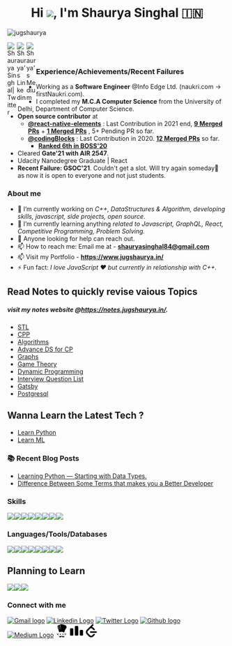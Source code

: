 
<h1 align="center">Hi <img src="https://github.com/nixin72/nixin72/blob/master/wave.gif" height="60px">, I'm Shaurya Singhal 🇮🇳</h1>

<p align="left"> <img src="https://komarev.com/ghpvc/?username=jugshaurya&label=Profile Views&color=blue&style=plastic" alt="jugshaurya" /> </p>

<a href="https://twitter.com/jugshaurya">
  <img align="left" alt="Shaurya Singhal| Twitter" width="22px" src="https://cdn.jsdelivr.net/npm/simple-icons@v3/icons/twitter.svg" />
</a>
<a href="https://www.linkedin.com/in/jugshaurya/">
  <img align="left" alt="Shaurya's Linkedin" width="22px" src="https://cdn.jsdelivr.net/npm/simple-icons@v3/icons/linkedin.svg" />
</a>
<a href="https://medium.com/@shauryasinghal84">
  <img align="left" alt="Shaurya's Medium" width="22px" src="https://cdn.jsdelivr.net/npm/simple-icons@v3/icons/medium.svg" />
</a>
<br/>
<br/>

### Experience/Achievements/Recent Failures

- Working as a **Software Engineer** @Info Edge Ltd. (naukri.com -> firstNaukri.com).
- I completed my **M.C.A Computer Science** from the University of Delhi, Department of Computer Science.
- **Open source contributor** at
  - [**@react-native-elements**](https://github.com/react-native-elements) : Last Contribution in 2021 end, [**9 Merged PRs**](https://github.com/react-native-elements/playground/commits?author=jugshaurya) + [**1 Merged PRs**](https://github.com/react-native-elements/react-native-elements/commits?author=jugshaurya) , 5+ Pending PR so far.
  - [**@codingBlocks**](https://github.com/coding-blocks) : Last Contribution in 2020. [**12 Merged PRs**](https://github.com/coding-blocks/gondor/commits?author=jugshaurya) so far.
    - [**Ranked 6th in BOSS'20**](https://boss.codingblocks.com/leaderboard/2020)
- Cleared **Gate'21 with AIR 2547**.
- Udacity Nanodegree Graduate | React 
- **Recent Failure: GSOC'21**. Couldn't get a slot. Will try again someday💎 as now it is open to everyone and not just students.

### About me

- 🔭 I’m currently working on _C++, DataStructures & Algorithm, developing skills, javascript, side projects, open source_.
- 🌱 I’m currently learning anything _related to Javascript, GraphQL, React, Competitive Programming, Problem Solving._
- 🤔 Anyone looking for help can reach out.
- 📫 How to reach me: Email me at - **shauryasinghal84@gmail.com**
- 📫 Visit my Portfolio - **https://www.jugshaurya.in/**
- ⚡ Fun fact: _I love JavaScript ❤️ but currently in relationship with C++._

## Read Notes to quickly revise vaious Topics 
##### visit my notes website @https://notes.jugshaurya.in/.
- [STL](https://notes.jugshaurya.in/docs/stl)
- [CPP](https://notes.jugshaurya.in/docs/cpp)
- [Algorithms](https://notes.jugshaurya.in/docs/algo)
- [Advance DS for CP](https://notes.jugshaurya.in/docs/advance-ds_approaches)
- [Graphs](https://notes.jugshaurya.in/docs/graphs)
- [Game Theory](https://notes.jugshaurya.in/docs/gameTheory)
- [Dynamic Programming](https://notes.jugshaurya.in/docs/dp)
- [Interview Question List](https://notes.jugshaurya.in/docs/questions)
- [Gatsby](https://notes.jugshaurya.in/docs/gatsby)
- [Postgresql](https://notes.jugshaurya.in/docs/postgresql)

## Wanna Learn the Latest Tech ?

- [Learn Python](https://github.com/jugshaurya/Learn-Python/tree/master/1-Learn-Python)
- [Learn ML](https://github.com/jugshaurya/Machine-Learning)

### 📚 Recent Blog Posts

- [Learning Python — Starting with Data Types.](https://medium.com/@shauryasinghal84/learning-python-starting-with-data-types-bc215a24086a)
- [Difference Between Some Terms that makes you a Better Developer](https://medium.com/@shauryasinghal84/difference-between-some-terms-that-makes-you-a-better-developer-e4da04a74925)

### Skills

<div style="display:flex;flex-direction:row">
    <img src="https://img.shields.io/badge/React-20232A?style=for-the-badge&logo=react&logoColor=61DAFB" />
    <img src="https://img.shields.io/badge/Node.js-43853D?style=for-the-badge&logo=node-dot-js&logoColor=white" />
    <img src="https://img.shields.io/badge/gatsby.js-000000?style=for-the-badge&logo=gatsby-dot-js&logoColor=white" />
    <img src="https://img.shields.io/badge/npm-CB3837?style=for-the-badge&logo=npm&logoColor=white" />
    <img src="https://img.shields.io/badge/Yarn-2C8EBB?style=for-the-badge&logo=yarn&logoColor=white" />
    <img src="https://img.shields.io/badge/GraphQl-E10098?style=for-the-badge&logo=graphql&logoColor=white" />
    <img src="https://img.shields.io/badge/Express.js-000000?style=for-the-badge&logo=express&logoColor=white" />
    <img src="https://img.shields.io/badge/Jest-C21325?style=for-the-badge&logo=jest&logoColor=white" />
</div>

### Languages/Tools/Databases

<div style="display:flex;flex-direction:row">
    <img src="https://img.shields.io/badge/JavaScript-F7DF1E?style=for-the-badge&logo=javascript&logoColor=black" />
    <img src="https://img.shields.io/badge/C%2B%2B-00599C?style=for-the-badge&logo=c%2B%2B&logoColor=white" />
    <img src="https://img.shields.io/badge/Python-ED8B00?style=for-the-badge&logo=python&logoColor=white" />
    <img src="https://img.shields.io/badge/Git-F05032?style=for-the-badge&logo=git&logoColor=white" />
    <img src="https://img.shields.io/badge/Postman-FF6C37?style=for-the-badge&logo=Postman&logoColor=white" />
    <img src="https://img.shields.io/badge/Linux-FCC624?style=for-the-badge&logo=linux&logoColor=black" />
    <img src="https://img.shields.io/badge/MongoDB-4EA94B?style=for-the-badge&logo=mongodb&logoColor=white" />
    <img src="https://img.shields.io/badge/MySQL-00000F?style=for-the-badge&logo=mysql&logoColor=white" />
</div>

## Planning to Learn

<div style="display:flex;flex-direction:row">
    <img src="https://img.shields.io/badge/Amazon_AWS-232F3E?style=for-the-badge&logo=amazon-aws&logoColor=white" />
    <img src="https://img.shields.io/badge/Google_Cloud-4285F4?style=for-the-badge&logo=google-cloud&logoColor=white" />
    <img src="https://img.shields.io/badge/POSTGRESQL-00000F?style=for-the-badge&logo=postgrsql&logoColor=white" />
</div>

### Connect with me

[<img src="https://github.com/TheDudeThatCode/TheDudeThatCode/blob/master/Assets/Gmail.svg" alt="Gmail logo" height="32">](mailto:shauryasinghal84@gmail.com)
[<img src="https://github.com/TheDudeThatCode/TheDudeThatCode/blob/master/Assets/Linkedin.svg" alt="Linkedin Logo" width="32">](https://in.linkedin.com/in/jugshaurya)
[<img src="https://github.com/TheDudeThatCode/TheDudeThatCode/blob/master/Assets/Twitter.svg" alt="Twitter Logo" width="32">](https://twitter.com/jugshaurya)
[<img src="https://cdn.svgporn.com/logos/github-icon.svg" alt="Github logo" width="34">](https://github.com/jugshaurya)
[<img src="https://cdn.svgporn.com/logos/medium.svg" alt="Medium Logo" width="30">](https://medium.com/@shauryasinghal84)
[<img src="https://github.com/jugshaurya/jugshaurya/blob/main/Assets/codechef.svg" alt="Codechef Logo" width="30">](https://www.codechef.com/jugshaurya)
[<img src="https://github.com/jugshaurya/jugshaurya/blob/main/Assets/codeforces.svg" alt="Codeforces Logo" width="30">](https://codeforces.com/profile/jugshaurya)
[<img src="https://github.com/jugshaurya/jugshaurya/blob/main/Assets/leetcode.svg" alt="Leetcode Logo" width="30">](https://www.leetcode.com/jugshaurya)
